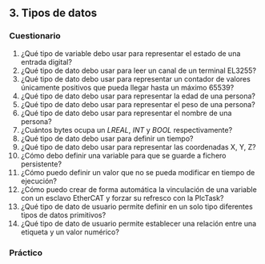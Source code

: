 

## 3.  Tipos de datos ##
### Cuestionario ###
1. ¿Qué tipo de variable debo usar para representar el estado de una entrada digital?
2. ¿Qué tipo de dato debo usar para leer un canal de un terminal EL3255?
3. ¿Qué tipo de dato debo usar para representar un contador de valores únicamente positivos que pueda llegar hasta un máximo 65539?
4. ¿Qué tipo de dato debo usar para representar la edad de una persona?
5. ¿Qué tipo de dato debo usar para representar el peso de una persona?
6. ¿Qué tipo de dato debo usar para representar el nombre de una persona?
7. ¿Cuántos bytes ocupa un *LREAL*, *INT* y *BOOL* respectivamente?
8. ¿Qué tipo de dato debo usar para definir un tiempo?
9. ¿Qué tipo de dato debo usar para representar las coordenadas X, Y, Z?
10.	¿Cómo debo definir una variable para que se guarde a fichero persistente?
11.	¿Cómo puedo definir un valor que no se pueda modificar en tiempo de ejecución?
12.	¿Cómo puedo crear de forma automática la vinculación de una variable con un esclavo EtherCAT y forzar su refresco con la PlcTask?
13.	¿Qué tipo de dato de usuario permite definir en un solo tipo diferentes tipos de datos primitivos?
14.	¿Qué tipo de dato de usuario permite establecer una relación entre una etiqueta y un valor numérico?

### Práctico ###
